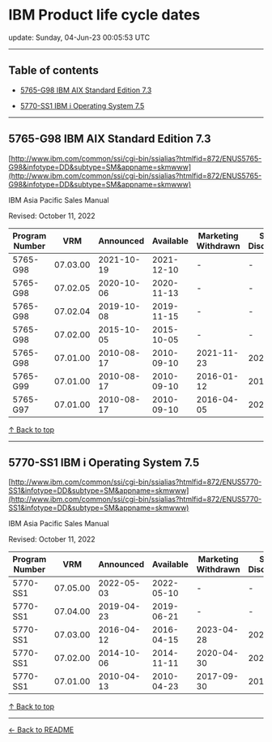 # IBM Product life cycle dates

update: Sunday, 04-Jun-23 00:05:53 UTC

---

## Table of contents


- [5765-G98 IBM AIX Standard Edition 7.3](#5765-g98-ibm-aix-standard-edition-7-3)

- [5770-SS1 IBM i Operating System 7.5](#5770-ss1-ibm-i-operating-system-7-5)


---





## 5765-G98 IBM AIX Standard Edition 7.3

[http://www.ibm.com/common/ssi/cgi-bin/ssialias?htmlfid=872/ENUS5765-G98&infotype=DD&subtype=SM&appname=skmwww](http://www.ibm.com/common/ssi/cgi-bin/ssialias?htmlfid=872/ENUS5765-G98&infotype=DD&subtype=SM&appname=skmwww)

IBM Asia Pacific Sales Manual

Revised: October 11, 2022

| Program Number | VRM | Announced | Available | Marketing Withdrawn | Service Discontinued |
| --- | --- | --- | --- | --- | --- |
| 5765-G98 | 07.03.00 | 2021-10-19 | 2021-12-10 | - | - |
| 5765-G98 | 07.02.05 | 2020-10-06 | 2020-11-13 | - | - |
| 5765-G98 | 07.02.04 | 2019-10-08 | 2019-11-15 | - | - |
| 5765-G98 | 07.02.00 | 2015-10-05 | 2015-10-05 | - | - |
| 5765-G98 | 07.01.00 | 2010-08-17 | 2010-09-10 | 2021-11-23 | 2023-04-30 |
| 5765-G99 | 07.01.00 | 2010-08-17 | 2010-09-10 | 2016-01-12 | 2016-09-30 |
| 5765-G97 | 07.01.00 | 2010-08-17 | 2010-09-10 | 2016-04-05 | 2023-04-30 |





[↑ Back to top](#table-of-contents)

---





## 5770-SS1 IBM i Operating System 7.5

[http://www.ibm.com/common/ssi/cgi-bin/ssialias?htmlfid=872/ENUS5770-SS1&infotype=DD&subtype=SM&appname=skmwww](http://www.ibm.com/common/ssi/cgi-bin/ssialias?htmlfid=872/ENUS5770-SS1&infotype=DD&subtype=SM&appname=skmwww)

IBM Asia Pacific Sales Manual

Revised: October 11, 2022

| Program Number | VRM | Announced | Available | Marketing Withdrawn | Service Discontinued |
| --- | --- | --- | --- | --- | --- |
| 5770-SS1 | 07.05.00 | 2022-05-03 | 2022-05-10 | - | - |
| 5770-SS1 | 07.04.00 | 2019-04-23 | 2019-06-21 | - | - |
| 5770-SS1 | 07.03.00 | 2016-04-12 | 2016-04-15 | 2023-04-28 | 2023-09-30 |
| 5770-SS1 | 07.02.00 | 2014-10-06 | 2014-11-11 | 2020-04-30 | 2021-04-30 |
| 5770-SS1 | 07.01.00 | 2010-04-13 | 2010-04-23 | 2017-09-30 | 2018-04-30 |





[↑ Back to top](#table-of-contents)

---



[← Back to README](./README.md)